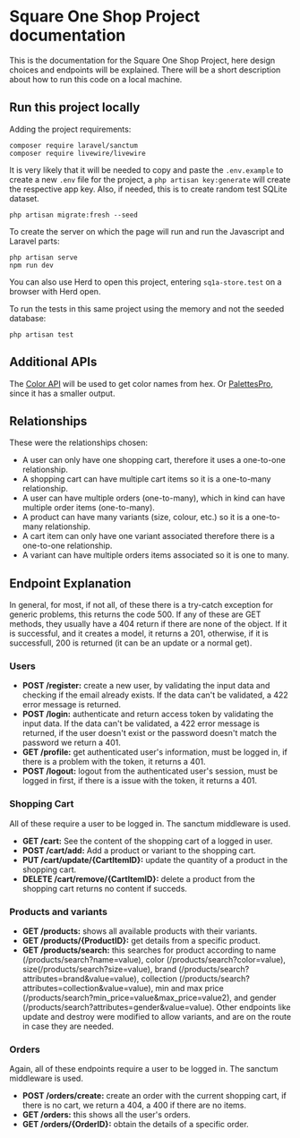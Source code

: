 # Square One Shop Project documentation

This is the documentation for the Square One Shop Project, here design choices and endpoints will be explained.
There will be a short description about how to run this code on a local machine.

## Run this project locally
Adding the project requirements:
```
composer require laravel/sanctum
composer require livewire/livewire
```

It is very likely that it will be needed to copy and paste the `.env.example` to create a new `.env` file for
the project, a `php artisan key:generate` will create the respective app key.
Also, if needed, this is to create random test SQLite dataset.
```
php artisan migrate:fresh --seed
```

To create the server on which the page will run and run the Javascript and Laravel parts:
```
php artisan serve
npm run dev
```

You can also use Herd to open this project, entering `sq1a-store.test` on a browser with Herd open.

To run the tests in this same project using the memory and not the seeded database:
```
php artisan test
```

## Additional APIs
The [Color API](https://www.thecolorapi.com) will be used to get color names from hex.
Or [PalettesPro](https://palettespro.com/), since it has a smaller output.

## Relationships
These were the relationships chosen:
- A user can only have one shopping cart, therefore it uses a one-to-one relationship.
- A shopping cart can have multiple cart items so it is a one-to-many relationship.
- A user can have multiple orders (one-to-many), which in kind can have multiple order items (one-to-many).
- A product can have many variants (size, colour, etc.) so it is a one-to-many relationship.
- A cart item can only have one variant associated therefore there is a one-to-one relationship.
- A variant can have multiple orders items associated so it is one to many.

## Endpoint Explanation
In general, for most, if not all, of these there is a try-catch exception for generic problems, this returns the code 500.
If any of these are GET methods, they usually have a 404 return if there are none of the object.
If it is successful, and it creates a model, it returns a 201, otherwise, if it is successfull, 200 is returned (it can be an update or a normal get).

### Users
- **POST /register:** create a new user, by validating the input data and checking if the email already exists. If the data can't be validated, a 422 error message is returned.
- **POST /login:** authenticate and return access token by validating the input data. If the data can't be validated, a 422 error message is returned, if the user doesn't exist or the password doesn't match the password we return a 401.
- **GET /profile:** get authenticated user's information, must be logged in, if there is a problem with the token, it returns a 401.
- **POST /logout:** logout from the authenticated user's session, must be logged in first, if there is a issue with the token, it returns a 401.

### Shopping Cart
All of these require a user to be logged in. The sanctum middleware is used.
- **GET /cart:** See the content of the shopping cart of a logged in user.
- **POST /cart/add:** Add a product or variant to the shopping cart.
- **PUT /cart/update/{CartItemID}:** update the quantity of a product in the shopping cart.
- **DELETE /cart/remove/{CartItemID}:** delete a product from the shopping cart returns no content if succeds.

### Products and variants
- **GET /products:** shows all available products with their variants.
- **GET /products/{ProductID}:** get details from a specific product.
- **GET /products/search:** this searches for product according to name (/products/search?name=value), color (/products/search?color=value), size(/products/search?size=value), brand (/products/search?attributes=brand&value=value), collection (/products/search?attributes=collection&value=value), min and max price (/products/search?min_price=value&max_price=value2), and gender (/products/search?attributes=gender&value=value).
  Other endpoints like update and destroy were modified to allow variants, and are on the route in case they are needed.

### Orders
Again, all of these endpoints require a user to be logged in. The sanctum middleware is used.

- **POST /orders/create:** create an order with the current shopping cart, if there is no cart, we return a 404, a 400 if there are no items.
- **GET /orders:** this shows all the user's orders.
- **GET /orders/{OrderID}:** obtain the details of a specific order.
